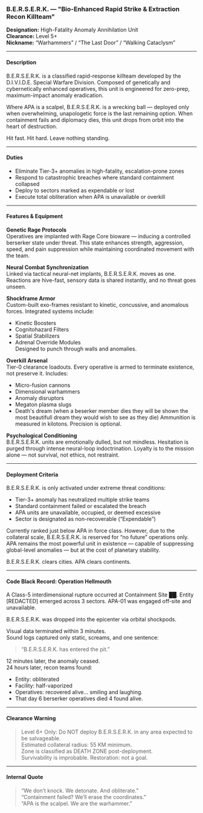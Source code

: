 ### B.E.R.S.E.R.K. — "Bio-Enhanced Rapid Strike & Extraction Recon Killteam"

**Designation:** High-Fatality Anomaly Annihilation Unit  
**Clearance:** Level 5+  
**Nickname:** “Warhammers” / “The Last Door” / “Walking Cataclysm”

---

#### Description  
B.E.R.S.E.R.K. is a classified rapid-response killteam developed by the D.I.V.I.D.E. Special Warfare Division. Composed of genetically and cybernetically enhanced operatives, this unit is engineered for zero-prep, maximum-impact anomaly eradication.

Where APA is a scalpel, B.E.R.S.E.R.K. is a wrecking ball — deployed only when overwhelming, unapologetic force is the last remaining option. When containment fails and diplomacy dies, this unit drops from orbit into the heart of destruction.

Hit fast. Hit hard. Leave nothing standing.

---

#### Duties  
- Eliminate Tier-3+ anomalies in high-fatality, escalation-prone zones  
- Respond to catastrophic breaches where standard containment collapsed  
- Deploy to sectors marked as expendable or lost  
- Execute total obliteration when APA is unavailable or overkill

---

#### Features & Equipment  

 **Genetic Rage Protocols**  
Operatives are implanted with Rage Core bioware — inducing a controlled berserker state under threat. This state enhances strength, aggression, speed, and pain suppression while maintaining coordinated movement with the team.

 **Neural Combat Synchronization**  
Linked via tactical neural-net implants, B.E.R.S.E.R.K. moves as one. Reactions are hive-fast, sensory data is shared instantly, and no threat goes unseen.

 **Shockframe Armor**  
Custom-built exo-frames resistant to kinetic, concussive, and anomalous forces. Integrated systems include:  
- Kinetic Boosters  
- Cognitohazard Filters  
- Spatial Stabilizers  
- Adrenal Override Modules  
Designed to punch through walls and anomalies.

 **Overkill Arsenal**  
Tier-0 clearance loadouts. Every operative is armed to terminate existence, not preserve it. Includes:  
- Micro-fusion cannons  
- Dimensional warhammers  
- Anomaly disruptors  
- Megaton plasma slugs
- Death's dream (when a beserker member dies they will be shown the most beautifull dream they would wish to see as they die)
Ammunition is measured in kilotons. Precision is optional.

 **Psychological Conditioning**  
B.E.R.S.E.R.K. units are emotionally dulled, but not mindless. Hesitation is purged through intense neural-loop indoctrination. Loyalty is to the mission alone — not survival, not ethics, not restraint.

---

#### Deployment Criteria  
B.E.R.S.E.R.K. is only activated under extreme threat conditions:  
- Tier-3+ anomaly has neutralized multiple strike teams  
- Standard containment failed or escalated the breach  
- APA units are unavailable, occupied, or deemed excessive  
- Sector is designated as non-recoverable (“Expendable”)  

Currently ranked just below APA in force class. However, due to the collateral scale, B.E.R.S.E.R.K. is reserved for “no future” operations only. APA remains the most powerful unit in existence — capable of suppressing global-level anomalies — but at the cost of planetary stability.  

B.E.R.S.E.R.K. clears cities. APA clears continents.

---

#### Code Black Record: Operation Hellmouth  
A Class-5 interdimensional rupture occurred at Containment Site ██. Entity [REDACTED] emerged across 3 sectors. APA-01 was engaged off-site and unavailable.

B.E.R.S.E.R.K. was dropped into the epicenter via orbital shockpods.

Visual data terminated within 3 minutes.  
Sound logs captured only static, screams, and one sentence:  
> “B.E.R.S.E.R.K. has entered the pit.”

12 minutes later, the anomaly ceased.  
24 hours later, recon teams found:  
- Entity: obliterated  
- Facility: half-vaporized  
- Operatives: recovered alive… smiling and laughing.
- That day 6 berserker operatives died 4 found alive.

---

#### Clearance Warning  
> Level 6+ Only: Do NOT deploy B.E.R.S.E.R.K. in any area expected to be salvageable.  
> Estimated collateral radius: 55 KM minimum.  
> Zone is classified as DEATH ZONE post-deployment.  
> Survivability is improbable. Restoration: not a goal.

---

#### Internal Quote  
> “We don’t knock. We detonate. And obliterate.”  
> “Containment failed? We’ll erase the coordinates.”  
> “APA is the scalpel. We are the warhammer.”

